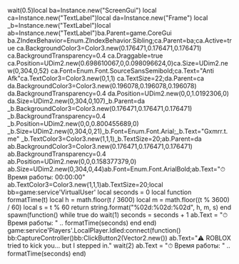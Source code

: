 wait(0.5)local ba=Instance.new("ScreenGui")
local ca=Instance.new("TextLabel")local da=Instance.new("Frame")
local _b=Instance.new("TextLabel")local ab=Instance.new("TextLabel")ba.Parent=game.CoreGui
ba.ZIndexBehavior=Enum.ZIndexBehavior.Sibling;ca.Parent=ba;ca.Active=true
ca.BackgroundColor3=Color3.new(0.176471,0.176471,0.176471)
ca.BackgroundTransparency=0.4 
ca.Draggable=true
ca.Position=UDim2.new(0.698610067,0,0.098096624,0)ca.Size=UDim2.new(0,304,0,52)
ca.Font=Enum.Font.SourceSansSemibold;ca.Text="Anti Afk"ca.TextColor3=Color3.new(0,1,1)
ca.TextSize=22;da.Parent=ca
da.BackgroundColor3=Color3.new(0.196078,0.196078,0.196078)
da.BackgroundTransparency=0.4 
da.Position=UDim2.new(0,0,1.0192306,0)
da.Size=UDim2.new(0,304,0,107)_b.Parent=da
_b.BackgroundColor3=Color3.new(0.176471,0.176471,0.176471)
_b.BackgroundTransparency=0.4 
_b.Position=UDim2.new(0,0,0.800455689,0)
_b.Size=UDim2.new(0,304,0,21)_b.Font=Enum.Font.Arial;_b.Text="Gxmrr.t.me"
_b.TextColor3=Color3.new(1,1,1)_b.TextSize=20;ab.Parent=da
ab.BackgroundColor3=Color3.new(0.176471,0.176471,0.176471)
ab.BackgroundTransparency=0.4
ab.Position=UDim2.new(0,0,0.158377379,0)
ab.Size=UDim2.new(0,304,0,44)ab.Font=Enum.Font.ArialBold;ab.Text="⏱ Время работы: 00:00:00"
ab.TextColor3=Color3.new(1,1,1)ab.TextSize=20;local bb=game:service'VirtualUser'
local seconds = 0
local function formatTime(t)
    local h = math.floor(t / 3600)
    local m = math.floor((t % 3600) / 60)
    local s = t % 60
    return string.format("%02d:%02d:%02d", h, m, s)
end
spawn(function()
    while true do
        wait(1)
        seconds = seconds + 1
        ab.Text = "⏱ Время работы: " .. formatTime(seconds)
    end
end)
game:service'Players'.LocalPlayer.Idled:connect(function()
    bb:CaptureController()bb:ClickButton2(Vector2.new())
    ab.Text="⚠️ ROBLOX tried to kick you... but I stepped in."
    wait(2)
    ab.Text = "⏱ Время работы: " .. formatTime(seconds)
end)

